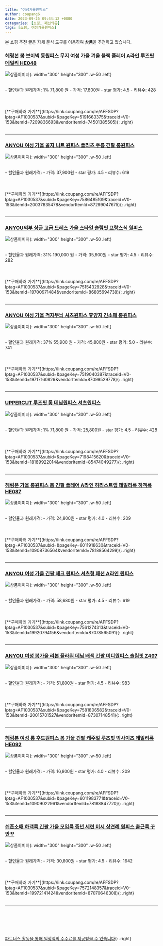 ```yaml
---
title: "여성가을원피스"
author: coupang6
date: 2023-09-25 09:44:12 +0800
categories: [쇼핑, 패션의류]
tags: [쇼핑, 여성가을원피스]
---
```


본 쇼핑 추천 글은 자체 분석 도구를 이용하여 [**상품**](https://link.coupang.com/a/bao1ui)을 추천하고 있습니다.

### [헤링본 봄 브이넥 롱원피스 무지 여성 가을 겨울 블랙 플레어 A라인 루즈핏 데일리 HE048](https://link.coupang.com/re/AFFSDP?lptag=AF1030537&subid=&pageKey=5191663375&traceid=V0-153&itemId=7209836693&vendorItemId=74501385505)

![상품이미지](https://thumbnail9.coupangcdn.com/thumbnails/remote/230x230ex/image/vendor_inventory/b5c8/865333dc125afd04edea54a578fb3ad881c6343219f50e0287315c466c7f.jpg){: width="300" height="300" .w-50 .left}


<br>
- 할인율과 원래가격: 1%  71,800   원
- 가격: 17,800원
- star 평가: 4.5
- 리뷰수: 428
<br>
<br>
<br>
<br>
[**구매하러 가기**](https://link.coupang.com/re/AFFSDP?lptag=AF1030537&subid=&pageKey=5191663375&traceid=V0-153&itemId=7209836693&vendorItemId=74501385505){: .right}
<br>
<br>

---

### [ANYOU 여성 가을 골지 니트 원피스 플리츠 주름 긴팔 롱원피스](https://link.coupang.com/re/AFFSDP?lptag=AF1030537&subid=&pageKey=7586485109&traceid=V0-153&itemId=20037835478&vendorItemId=87299047675)

![상품이미지](https://thumbnail6.coupangcdn.com/thumbnails/remote/230x230ex/image/vendor_inventory/15e7/f74587078d0baf26efc3c8e4c7254e0c320d4d10f2ccf2dede393bae4b0e.jpg){: width="300" height="300" .w-50 .left}


<br>
- 할인율과 원래가격: 
- 가격: 37,900원
- star 평가: 4.5
- 리뷰수: 619
<br>
<br>
<br>
<br>
[**구매하러 가기**](https://link.coupang.com/re/AFFSDP?lptag=AF1030537&subid=&pageKey=7586485109&traceid=V0-153&itemId=20037835478&vendorItemId=87299047675){: .right}
<br>
<br>

---

### [ANYOU외부 싱글 고급 드레스 가을 스타일 슬림핏 프랑스식 원피스](https://link.coupang.com/re/AFFSDP?lptag=AF1030537&subid=&pageKey=7515432928&traceid=V0-153&itemId=19700971484&vendorItemId=86805694738)

![상품이미지](https://thumbnail8.coupangcdn.com/thumbnails/remote/230x230ex/image/vendor_inventory/e024/689ff5797c980cd62740a8ac25eb9a5802c883ca1a994414017fa5f8139f.jpg){: width="300" height="300" .w-50 .left}


<br>
- 할인율과 원래가격: 31%  190,000   원
- 가격: 35,900원
- star 평가: 4.5
- 리뷰수: 282
<br>
<br>
<br>
<br>
[**구매하러 가기**](https://link.coupang.com/re/AFFSDP?lptag=AF1030537&subid=&pageKey=7515432928&traceid=V0-153&itemId=19700971484&vendorItemId=86805694738){: .right}
<br>
<br>

---

### [ANYOU 여성 가을 격자무늬 셔츠원피스 휴양지 긴소매 롱원피스](https://link.coupang.com/re/AFFSDP?lptag=AF1030537&subid=&pageKey=7519040387&traceid=V0-153&itemId=19717160829&vendorItemId=87099529778)

![상품이미지](https://thumbnail8.coupangcdn.com/thumbnails/remote/230x230ex/image/vendor_inventory/4ae6/e3bd7c61676668556b85cddc40cf40132390e221b2b29ed7c47608180adc.jpg){: width="300" height="300" .w-50 .left}


<br>
- 할인율과 원래가격: 37%  55,900   원
- 가격: 45,800원
- star 평가: 5.0
- 리뷰수: 741
<br>
<br>
<br>
<br>
[**구매하러 가기**](https://link.coupang.com/re/AFFSDP?lptag=AF1030537&subid=&pageKey=7519040387&traceid=V0-153&itemId=19717160829&vendorItemId=87099529778){: .right}
<br>
<br>

---

### [UPPERCUT 루즈핏 롱 데님원피스 셔츠원피스](https://link.coupang.com/re/AFFSDP?lptag=AF1030537&subid=&pageKey=7198415620&traceid=V0-153&itemId=18189922014&vendorItemId=85474049277)

![상품이미지](https://thumbnail10.coupangcdn.com/thumbnails/remote/230x230ex/image/vendor_inventory/2b61/0c37fe681ee4c96b3717b8648410e4419ad7e13d66eaf89aad2cd3bbe414.jpg){: width="300" height="300" .w-50 .left}


<br>
- 할인율과 원래가격: 1%  71,800   원
- 가격: 25,800원
- star 평가: 4.5
- 리뷰수: 428
<br>
<br>
<br>
<br>
[**구매하러 가기**](https://link.coupang.com/re/AFFSDP?lptag=AF1030537&subid=&pageKey=7198415620&traceid=V0-153&itemId=18189922014&vendorItemId=85474049277){: .right}
<br>
<br>

---

### [헤링본 가을 롱원피스 봄 긴팔 플레어 A라인 허리스트랩 데일리룩 하객룩 HE087](https://link.coupang.com/re/AFFSDP?lptag=AF1030537&subid=&pageKey=6011918630&traceid=V0-153&itemId=10908736564&vendorItemId=78188564299)

![상품이미지](https://thumbnail6.coupangcdn.com/thumbnails/remote/230x230ex/image/vendor_inventory/d17b/3a197ad1fa45eadfde1632734da1639e08aa0122cc47fc75b2a80e07f05f.jpg){: width="300" height="300" .w-50 .left}


<br>
- 할인율과 원래가격: 
- 가격: 24,800원
- star 평가: 4.0
- 리뷰수: 209
<br>
<br>
<br>
<br>
[**구매하러 가기**](https://link.coupang.com/re/AFFSDP?lptag=AF1030537&subid=&pageKey=6011918630&traceid=V0-153&itemId=10908736564&vendorItemId=78188564299){: .right}
<br>
<br>

---

### [ANYOU 여성 가을 긴팔 체크 원피스 셔츠형 패션 A라인 원피스](https://link.coupang.com/re/AFFSDP?lptag=AF1030537&subid=&pageKey=7561274313&traceid=V0-153&itemId=19920794156&vendorItemId=87078565091)

![상품이미지](https://thumbnail8.coupangcdn.com/thumbnails/remote/230x230ex/image/vendor_inventory/b120/8460609672b7a67f206e9acfde56d798755a7d1bca4829ae64611abc7b8c.jpg){: width="300" height="300" .w-50 .left}


<br>
- 할인율과 원래가격: 
- 가격: 58,680원
- star 평가: 4.5
- 리뷰수: 619
<br>
<br>
<br>
<br>
[**구매하러 가기**](https://link.coupang.com/re/AFFSDP?lptag=AF1030537&subid=&pageKey=7561274313&traceid=V0-153&itemId=19920794156&vendorItemId=87078565091){: .right}
<br>
<br>

---

### [ANYOU 여성 봄가을 리본 플라워 데님 배색 긴팔 미디원피스 슬림핏 Z497](https://link.coupang.com/re/AFFSDP?lptag=AF1030537&subid=&pageKey=7581806582&traceid=V0-153&itemId=20015701527&vendorItemId=87307148541)

![상품이미지](https://thumbnail9.coupangcdn.com/thumbnails/remote/230x230ex/image/vendor_inventory/7ee1/174a75cf938a314000e8cf0cb78b5a303176666d8e4af2043d5e23f2b234.png){: width="300" height="300" .w-50 .left}


<br>
- 할인율과 원래가격: 
- 가격: 51,800원
- star 평가: 4.5
- 리뷰수: 983
<br>
<br>
<br>
<br>
[**구매하러 가기**](https://link.coupang.com/re/AFFSDP?lptag=AF1030537&subid=&pageKey=7581806582&traceid=V0-153&itemId=20015701527&vendorItemId=87307148541){: .right}
<br>
<br>

---

### [헤링본 여성 롱 후드원피스 봄 가을 긴팔 캐주얼 루즈핏 빅사이즈 데일리룩 HE092](https://link.coupang.com/re/AFFSDP?lptag=AF1030537&subid=&pageKey=6011983771&traceid=V0-153&itemId=10909022961&vendorItemId=78188847720)

![상품이미지](https://thumbnail6.coupangcdn.com/thumbnails/remote/230x230ex/image/vendor_inventory/c098/8c032bfbaf790dbcb711ffd3cd8e64f7b863ebe13d0a12613648e6cb6fb2.jpg){: width="300" height="300" .w-50 .left}


<br>
- 할인율과 원래가격: 
- 가격: 16,800원
- star 평가: 4.0
- 리뷰수: 209
<br>
<br>
<br>
<br>
[**구매하러 가기**](https://link.coupang.com/re/AFFSDP?lptag=AF1030537&subid=&pageKey=6011983771&traceid=V0-153&itemId=10909022961&vendorItemId=78188847720){: .right}
<br>
<br>

---

### [쉬폰소매 하객룩 긴팔 가을 모임룩 중년 세련 미시 상견례 원피스 출근룩 꾸안꾸](https://link.coupang.com/re/AFFSDP?lptag=AF1030537&subid=&pageKey=7572148357&traceid=V0-153&itemId=19972141424&vendorItemId=87070646308)

![상품이미지](https://thumbnail10.coupangcdn.com/thumbnails/remote/230x230ex/image/vendor_inventory/e50f/b09e6775cac1a6eecfe7bde40ed664b2619756d44edf6103469028ba0658.jpg){: width="300" height="300" .w-50 .left}


<br>
- 할인율과 원래가격: 
- 가격: 30,800원
- star 평가: 4.5
- 리뷰수: 1642
<br>
<br>
<br>
<br>
[**구매하러 가기**](https://link.coupang.com/re/AFFSDP?lptag=AF1030537&subid=&pageKey=7572148357&traceid=V0-153&itemId=19972141424&vendorItemId=87070646308){: .right}
<br>
<br>

---
<br><br><br><br><br> [파트너스 활동을 통해 일정액의 수수료를 제공받을 수 있습니다](https://link.coupang.com/a/bao1ui){: .right}